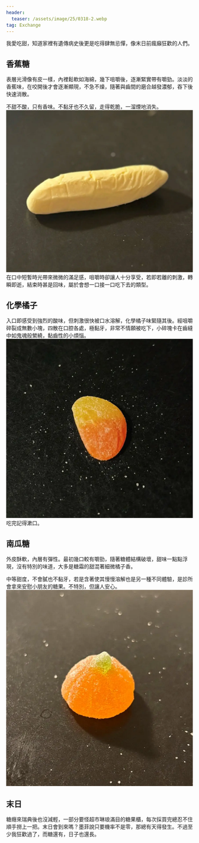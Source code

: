 ```yaml
---
header:
  teaser: /assets/image/25/0318-2.webp
tag: Exchange
---
```

我愛吃甜，知道家裡有遺傳病史後更是吃得肆無忌憚，像末日前瘋癲狂歡的人們。

## 香蕉糖

表層光滑像有皮一樣，內裡鬆軟如海綿，幾下咀嚼後，逐漸緊實帶有嚼勁。淡淡的香蕉味，在咬開後才會逐漸顯現，不急不燥，隨著與齒間的磨合越發濃郁，吞下後快速消散。

不甜不酸，只有香味。不黏牙也不久留，走得乾脆，一溜煙地消失。
![香蕉糖](/assets/image/25/0318-1.webp)
在口中短暫時光帶來微微的滿足感，咀嚼時卻讓人十分享受，若即若離的刺激，轉瞬即逝，結束時甚是回味，屬於會想一口接一口吃下去的類型。

## 化學橘子

入口即感受到強烈的酸味，但刺激很快被口水溶解，化學橘子味緊隨其後。經咀嚼碎裂成無數小塊，四散在口腔各處，極黏牙，非常不情願被吃下，小碎塊卡在齒縫中如鬼魂般縈繞，黏齒性的小煩惱。
![](/assets/image/25/0318-3.webp)
吃完記得漱口。

## 南瓜糖

外皮酥軟，內層有彈性。最初幾口較有嚼勁，隨著糖體結構破壞，甜味一點點浮現，沒有特別的味道，大多是糖霜的甜混著細微橘子香。

中等甜度，不會膩也不黏牙，若是含著使其慢慢溶解也是另一種不同體驗，是診所會拿來安慰小朋友的糖果。不特別，但讓人安心。
![南瓜糖](/assets/image/25/0318-2.webp)

## 末日

糖癮來瑞典後也沒減輕，一部分要怪超市琳琅滿目的糖果櫃，每次採買完總忍不住順手撈上一把。末日會到來嗎？墨菲說只要機率不是零，那總有天得發生。不過至少我狂歡過了，而糖還有，日子也還長。
